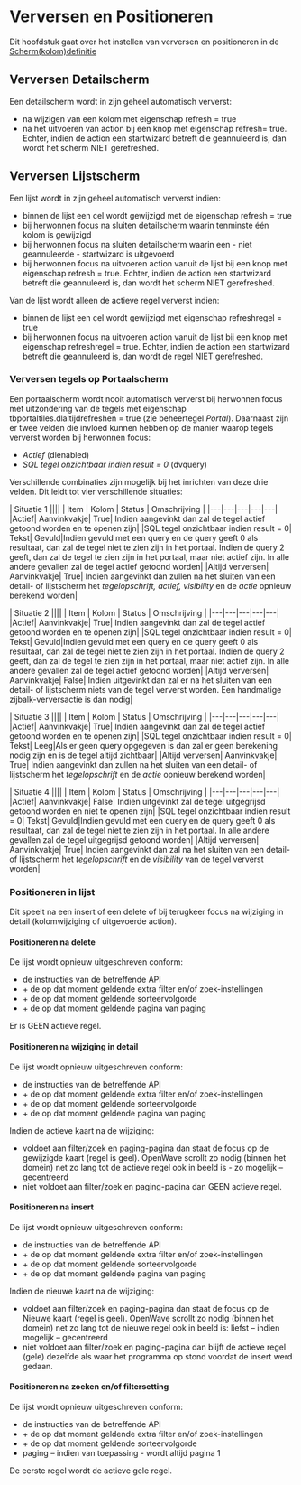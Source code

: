 # Verversen en Positioneren

Dit hoofdstuk gaat over het instellen van verversen en positioneren in de [Scherm(kolom)definitie](/docs/instellen_inrichten/schermdefinitie.md)

## Verversen Detailscherm

Een detailscherm wordt in zijn geheel automatisch ververst:

* na wijzigen van een kolom met eigenschap refresh = true
* na het uitvoeren van action bij een knop met eigenschap refresh= true. Echter, indien de action een startwizard betreft die geannuleerd is, dan wordt het scherm NIET gerefreshed.

## Verversen Lijstscherm

Een lijst wordt in zijn geheel automatisch ververst indien:

* binnen de lijst een cel wordt gewijzigd met de eigenschap refresh = true
* bij herwonnen focus na sluiten detailscherm waarin tenminste één kolom is gewijzigd
* bij herwonnen focus na sluiten detailscherm waarin een - niet geannuleerde - startwizard is uitgevoerd
* bij herwonnen focus na  uitvoeren action vanuit de lijst bij een knop met eigenschap refresh = true. Echter, indien de action een startwizard betreft die geannuleerd is, dan wordt het scherm NIET gerefreshed.

Van de lijst wordt alleen de actieve regel ververst indien:

* binnen de lijst een cel wordt gewijzigd met eigenschap refreshregel = true
* bij herwonnen focus na  uitvoeren action vanuit de lijst bij een knop met eigenschap refreshregel = true. Echter, indien de action een startwizard betreft die geannuleerd is, dan wordt de regel NIET gerefreshed.

### Verversen tegels op Portaalscherm

Een portaalscherm wordt nooit automatisch ververst bij herwonnen focus met uitzondering van de tegels met eigenschap tbportaltiles.dlaltijdrefreshen = true (zie beheertegel *Portal*).
Daarnaast zijn er twee velden die invloed kunnen hebben op de manier waarop tegels ververst worden bij herwonnen focus:

* *Actief* (dlenabled)
* *SQL tegel onzichtbaar indien result = 0* (dvquery)

Verschillende combinaties zijn mogelijk bij het inrichten van deze drie velden. Dit leidt tot vier verschillende situaties:

| Situatie 1 ||||
| Item | Kolom | Status | Omschrijving |
|---|---|---|---|---|
|Actief| Aanvinkvakje| True| Indien aangevinkt dan zal de tegel actief getoond worden en te openen zijn|
|SQL tegel onzichtbaar indien result = 0| Tekst| Gevuld|Indien gevuld met een query en de query geeft 0 als resultaat, dan zal de tegel niet te zien zijn in het portaal. Indien de query 2 geeft, dan zal de tegel te zien zijn in het portaal, maar niet actief zijn. In alle andere gevallen zal de tegel actief getoond worden|
|Altijd verversen| Aanvinkvakje| True| Indien aangevinkt dan zullen na het sluiten van een detail- of lijstscherm het *tegelopschrift, actief, visibility* en de *actie* opnieuw berekend worden|

| Situatie 2 ||||
| Item | Kolom | Status | Omschrijving |
|---|---|---|---|---|
|Actief| Aanvinkvakje| True| Indien aangevinkt dan zal de tegel actief getoond worden en te openen zijn|
|SQL tegel onzichtbaar indien result = 0| Tekst| Gevuld|Indien gevuld met een query en de query geeft 0 als resultaat, dan zal de tegel niet te zien zijn in het portaal. Indien de query 2 geeft, dan zal de tegel te zien zijn in het portaal, maar niet actief zijn. In alle andere gevallen zal de tegel actief getoond worden|
|Altijd verversen| Aanvinkvakje| False| Indien uitgevinkt dan zal er na het sluiten van een detail- of lijstscherm niets van de tegel ververst worden. Een handmatige zijbalk-verversactie is dan nodig|

| Situatie 3 ||||
| Item | Kolom | Status | Omschrijving |
|---|---|---|---|---|
|Actief| Aanvinkvakje| True| Indien aangevinkt dan zal de tegel actief getoond worden en te openen zijn|
|SQL tegel onzichtbaar indien result = 0| Tekst| Leeg|Als er geen query opgegeven is dan zal er geen berekening nodig zijn en is de tegel altijd zichtbaar|
|Altijd verversen| Aanvinkvakje| True| Indien aangevinkt dan zullen na het sluiten van een detail- of lijstscherm het *tegelopschrift* en de *actie* opnieuw berekend worden|

| Situatie 4 ||||
| Item | Kolom | Status | Omschrijving |
|---|---|---|---|---|
|Actief| Aanvinkvakje| False| Indien uitgevinkt zal de tegel uitgegrijsd getoond worden en niet te openen zijn|
|SQL tegel onzichtbaar indien result = 0| Tekst| Gevuld|Indien gevuld met een query en de query geeft 0 als resultaat, dan zal de tegel niet te zien zijn in het portaal. In alle andere gevallen zal de tegel uitgegrijsd getoond worden|
|Altijd verversen| Aanvinkvakje| True| Indien aangevinkt dan zal na het sluiten van een detail- of lijstscherm het *tegelopschrift* en de *visibility* van de tegel ververst worden|

### Positioneren in lijst

Dit speelt na een insert of een delete of bij terugkeer focus na wijziging in detail (kolomwijziging of uitgevoerde action).

#### Positioneren na delete

De lijst wordt opnieuw uitgeschreven conform:

* de instructies van de betreffende API
* \+ de op dat moment geldende extra filter en/of zoek-instellingen
* \+ de op dat moment geldende sorteervolgorde
* \+ de op dat moment geldende pagina van paging

Er is GEEN actieve regel.

#### Positioneren na wijziging in detail

De lijst wordt opnieuw uitgeschreven conform:

* de instructies van de betreffende API
* \+ de op dat moment geldende extra filter en/of zoek-instellingen
* \+ de op dat moment geldende sorteervolgorde
* \+ de op dat moment geldende pagina van paging

Indien de actieve kaart na de wijziging:

* voldoet aan filter/zoek en paging-pagina dan staat de focus op de gewijzigde kaart (regel is geel). OpenWave scrollt zo nodig (binnen het domein) net zo lang tot de actieve regel ook in beeld is - zo mogelijk – gecentreerd
* niet voldoet aan filter/zoek en paging-pagina dan GEEN actieve regel.

#### Positioneren na insert

De lijst wordt opnieuw uitgeschreven conform:

* de instructies van de betreffende API
* \+ de op dat moment geldende extra filter en/of zoek-instellingen
* \+ de op dat moment geldende sorteervolgorde
* \+ de op dat moment geldende pagina van paging

Indien de nieuwe kaart na de wijziging:

* voldoet aan filter/zoek en paging-pagina dan staat de focus op de Nieuwe kaart (regel is geel). OpenWave scrollt zo nodig (binnen het domein) net zo lang tot de nieuwe regel ook in beeld is: liefst – indien mogelijk – gecentreerd
* niet voldoet aan filter/zoek en paging-pagina  dan blijft de actieve regel (gele) dezelfde als waar het programma op stond voordat de insert werd gedaan.

#### Positioneren na zoeken en/of filtersetting

De lijst wordt opnieuw uitgeschreven conform:

* de instructies van de betreffende API
* \+ de op dat moment geldende extra filter en/of zoek-instellingen
* \+ de op dat moment geldende sorteervolgorde
* paging – indien van toepassing - wordt altijd pagina 1

De eerste regel wordt de actieve gele regel.

